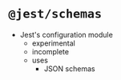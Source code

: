 # `@jest/schemas`

* Jest's configuration module
  * experimental
  * incomplete
  * uses
    * JSON schemas 
